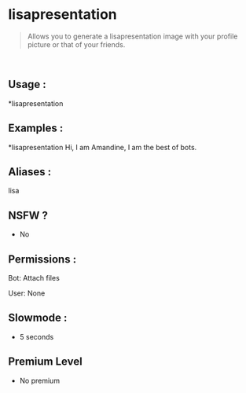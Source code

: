 # lisapresentation

> Allows you to generate a lisapresentation image with your profile picture or that of your friends.

<br>

## Usage :

*lisapresentation <your message>

## Examples :

*lisapresentation Hi, I am Amandine, I am the best of bots.

## Aliases :

lisa

## NSFW ?

- No

## Permissions :

Bot: Attach files
<br>

User: None

## Slowmode :

- 5 seconds

## Premium Level

- No premium
